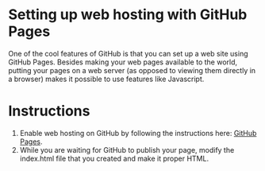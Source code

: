 # Setting up web hosting with GitHub Pages

One of the cool features of GitHub is that you can set up a web site using GitHub Pages. Besides making your web pages available to the world, putting your pages on a web server (as opposed to viewing them directly in a browser) makes it possible to use features like Javascript.

# Instructions

1. Enable web hosting on GitHub by following the instructions here: [GitHub Pages](http://pages.github.com/).
2. While you are waiting for GitHub to publish your page, modify the index.html file that you created and make it proper HTML.
